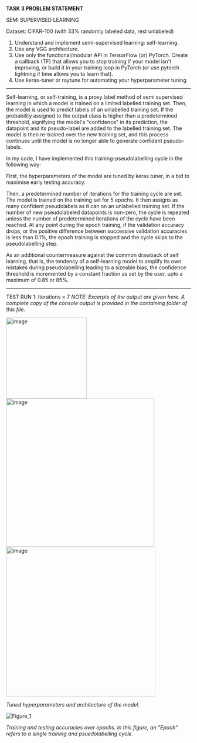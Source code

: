 **TASK 3 PROBLEM STATEMENT**

SEMI SUPERVISED LEARNING

Dataset: CIFAR-100 (with 33% randomly labeled data, rest unlabeled)

1. Understand and implement semi-supervised learning: self-learning.
2. Use any VGG architecture.
3. Use only the functional/modular API in TensorFlow (or) PyTorch. Create a callback (TF) that allows you to stop training 
   if your model isn't improving, or build it in your training loop in PyTorch (or use pytorch lightning if time allows you 
   to learn that).
4. Use keras-tuner or raytune for automating your hyperparameter tuning

-----------------------------------------------------------------------------------------------------------------------

Self-learning, or self-training, is a proxy label method of semi supervised learning in which a model is trained on a limited labelled training set. Then, the model is used to predict labels of an unlabelled training set. If the probability assigned to the output class is higher than a predetermined threshold, signifying the model's "confidence" in its prediction, the datapoint and its pseudo-label are added to the labelled training set. The model is then re-trained over the new training set, and this process continues until the model is no longer able to generate confident pseudo-labels.

In my code, I have implemented this training-pseudolabelling cycle in the following way:

First, the hyperparameters of the model are tuned by keras.tuner, in a bid to maximise early testing accuracy.

Then, a predetermined number of iterations for the training cycle are set. The model is trained on the training set for 5 epochs. It then assigns as many confident pseudolabels as it can on an unlabelled training set. If the number of new pseudolabeled datapoints is non-zero, the cycle is repeated unless the number of predetermined iterations of the cycle have been reached. At any point during the epoch training, if the validation accuracy drops, or the positive difference between successive validation accuracies is less than 0.1%, the epoch training is stopped and the cycle skips to the pseudolabelling step.

As an additional countermeasure against the common drawback of self learning, that is, the tendency of a self-learning model to amplify its own mistakes during pseudolabelling leading to a sizeable bias, the confidence threshold is incremented by a constant fraction as set by the user, upto a maximum of 0.85 or 85%.

-----------------------------------------------------------------------------------------------------------------------

TEST RUN 1: Iterations = 7
_NOTE: Excerpts of the output are given here. A complete copy of the console output is provided in the containing folder of this file._

<img width="220" alt="image" src="https://user-images.githubusercontent.com/62715046/223140202-edc68aab-1b88-4839-a5b2-9bbcf5315127.png">

<img width="404" alt="image" src="https://user-images.githubusercontent.com/62715046/223140274-bdd23ac0-295b-4610-97d5-520fee886a77.png">
<img width="407" alt="image" src="https://user-images.githubusercontent.com/62715046/223140385-6f3e81f1-b105-40e5-b6ba-98838fca1107.png">

_Tuned hyperparameters and architecture of the model._


![Figure_1](https://user-images.githubusercontent.com/62715046/223141086-b1494cdb-beda-485e-a1b5-8ba0d16e423c.png)

_Training and testing accuracies over epochs. In this figure, an "Epoch" refers to a single training and psuedolabelling cycle._


